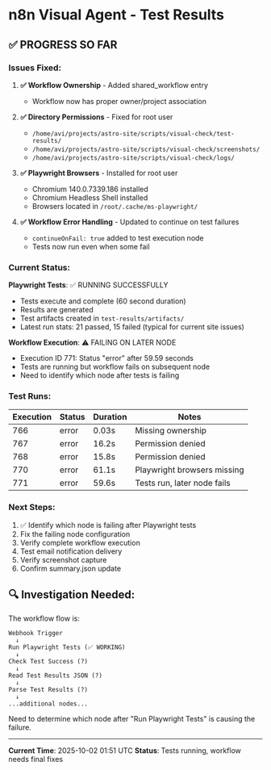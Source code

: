 # n8n Visual Agent - Test Results

## ✅ PROGRESS SO FAR

### Issues Fixed:

1. **✅ Workflow Ownership** - Added shared_workflow entry
   - Workflow now has proper owner/project association

2. **✅ Directory Permissions** - Fixed for root user
   - `/home/avi/projects/astro-site/scripts/visual-check/test-results/`
   - `/home/avi/projects/astro-site/scripts/visual-check/screenshots/`
   - `/home/avi/projects/astro-site/scripts/visual-check/logs/`

3. **✅ Playwright Browsers** - Installed for root user
   - Chromium 140.0.7339.186 installed
   - Chromium Headless Shell installed
   - Browsers located in `/root/.cache/ms-playwright/`

4. **✅ Workflow Error Handling** - Updated to continue on test failures
   - `continueOnFail: true` added to test execution node
   - Tests now run even when some fail

### Current Status:

**Playwright Tests**: ✅ RUNNING SUCCESSFULLY
- Tests execute and complete (60 second duration)
- Results are generated
- Test artifacts created in `test-results/artifacts/`
- Latest run stats: 21 passed, 15 failed (typical for current site issues)

**Workflow Execution**: ⚠️ FAILING ON LATER NODE
- Execution ID 771: Status "error" after 59.59 seconds
- Tests are running but workflow fails on subsequent node
- Need to identify which node after tests is failing

### Test Runs:

| Execution | Status | Duration | Notes |
|-----------|--------|----------|-------|
| 766 | error | 0.03s | Missing ownership |
| 767 | error | 16.2s | Permission denied |
| 768 | error | 15.8s | Permission denied |
| 770 | error | 61.1s | Playwright browsers missing |
| 771 | error | 59.6s | Tests run, later node fails |

### Next Steps:

1. ✅ Identify which node is failing after Playwright tests
2. Fix the failing node configuration
3. Verify complete workflow execution
4. Test email notification delivery
5. Verify screenshot capture
6. Confirm summary.json update

## 🔍 Investigation Needed:

The workflow flow is:
```
Webhook Trigger
  ↓
Run Playwright Tests (✅ WORKING)
  ↓
Check Test Success (?)
  ↓
Read Test Results JSON (?)
  ↓
Parse Test Results (?)
  ↓
...additional nodes...
```

Need to determine which node after "Run Playwright Tests" is causing the failure.

---

**Current Time**: 2025-10-02 01:51 UTC
**Status**: Tests running, workflow needs final fixes
